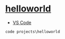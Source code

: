 # [helloworld](../README.md#helloworld)

* [VS Code](../bats/helloworld.bat)

```
code projects\helloworld
```
